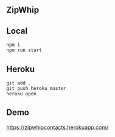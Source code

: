 ZipWhip
---

## Local

```
npm i 
npm run start
```

## Heroku

```
git add .
git push heroku master
heroku open
```

## Demo
https://zipwhipcontacts.herokuapp.com/
